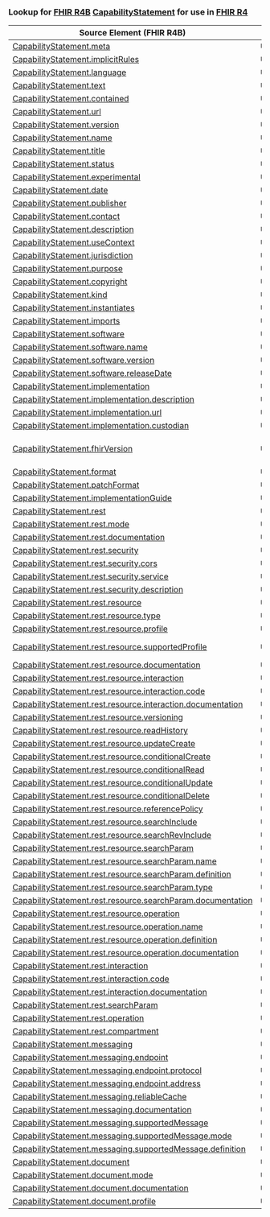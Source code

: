 ### Lookup for [FHIR R4B](https://hl7.org/fhir/R4B/) [CapabilityStatement](https://hl7.org/fhir/R4B/CapabilityStatement.html) for use in [FHIR R4](https://hl7.org/fhir/R4/)

| Source Element (FHIR R4B) | Usage | Target |
| -------------- | ----- | ------ |
| [CapabilityStatement.meta](https://hl7.org/fhir/R4B/CapabilityStatement.html#resource) | `UseElementSameName` | [CapabilityStatement.meta](https://hl7.org/fhir/R4/CapabilityStatement.html#resource) |
| [CapabilityStatement.implicitRules](https://hl7.org/fhir/R4B/CapabilityStatement.html#resource) | `UseElementSameName` | [CapabilityStatement.implicitRules](https://hl7.org/fhir/R4/CapabilityStatement.html#resource) |
| [CapabilityStatement.language](https://hl7.org/fhir/R4B/CapabilityStatement.html#resource) | `UseElementSameName` | [CapabilityStatement.language](https://hl7.org/fhir/R4/CapabilityStatement.html#resource) |
| [CapabilityStatement.text](https://hl7.org/fhir/R4B/CapabilityStatement.html#resource) | `UseElementSameName` | [CapabilityStatement.text](https://hl7.org/fhir/R4/CapabilityStatement.html#resource) |
| [CapabilityStatement.contained](https://hl7.org/fhir/R4B/CapabilityStatement.html#resource) | `UseElementSameName` | [CapabilityStatement.contained](https://hl7.org/fhir/R4/CapabilityStatement.html#resource) |
| [CapabilityStatement.url](https://hl7.org/fhir/R4B/CapabilityStatement.html#resource) | `UseElementSameName` | [CapabilityStatement.url](https://hl7.org/fhir/R4/CapabilityStatement.html#resource) |
| [CapabilityStatement.version](https://hl7.org/fhir/R4B/CapabilityStatement.html#resource) | `UseElementSameName` | [CapabilityStatement.version](https://hl7.org/fhir/R4/CapabilityStatement.html#resource) |
| [CapabilityStatement.name](https://hl7.org/fhir/R4B/CapabilityStatement.html#resource) | `UseElementSameName` | [CapabilityStatement.name](https://hl7.org/fhir/R4/CapabilityStatement.html#resource) |
| [CapabilityStatement.title](https://hl7.org/fhir/R4B/CapabilityStatement.html#resource) | `UseElementSameName` | [CapabilityStatement.title](https://hl7.org/fhir/R4/CapabilityStatement.html#resource) |
| [CapabilityStatement.status](https://hl7.org/fhir/R4B/CapabilityStatement.html#resource) | `UseElementSameName` | [CapabilityStatement.status](https://hl7.org/fhir/R4/CapabilityStatement.html#resource) |
| [CapabilityStatement.experimental](https://hl7.org/fhir/R4B/CapabilityStatement.html#resource) | `UseElementSameName` | [CapabilityStatement.experimental](https://hl7.org/fhir/R4/CapabilityStatement.html#resource) |
| [CapabilityStatement.date](https://hl7.org/fhir/R4B/CapabilityStatement.html#resource) | `UseElementSameName` | [CapabilityStatement.date](https://hl7.org/fhir/R4/CapabilityStatement.html#resource) |
| [CapabilityStatement.publisher](https://hl7.org/fhir/R4B/CapabilityStatement.html#resource) | `UseElementSameName` | [CapabilityStatement.publisher](https://hl7.org/fhir/R4/CapabilityStatement.html#resource) |
| [CapabilityStatement.contact](https://hl7.org/fhir/R4B/CapabilityStatement.html#resource) | `UseElementSameName` | [CapabilityStatement.contact](https://hl7.org/fhir/R4/CapabilityStatement.html#resource) |
| [CapabilityStatement.description](https://hl7.org/fhir/R4B/CapabilityStatement.html#resource) | `UseElementSameName` | [CapabilityStatement.description](https://hl7.org/fhir/R4/CapabilityStatement.html#resource) |
| [CapabilityStatement.useContext](https://hl7.org/fhir/R4B/CapabilityStatement.html#resource) | `UseElementSameName` | [CapabilityStatement.useContext](https://hl7.org/fhir/R4/CapabilityStatement.html#resource) |
| [CapabilityStatement.jurisdiction](https://hl7.org/fhir/R4B/CapabilityStatement.html#resource) | `UseElementSameName` | [CapabilityStatement.jurisdiction](https://hl7.org/fhir/R4/CapabilityStatement.html#resource) |
| [CapabilityStatement.purpose](https://hl7.org/fhir/R4B/CapabilityStatement.html#resource) | `UseElementSameName` | [CapabilityStatement.purpose](https://hl7.org/fhir/R4/CapabilityStatement.html#resource) |
| [CapabilityStatement.copyright](https://hl7.org/fhir/R4B/CapabilityStatement.html#resource) | `UseElementSameName` | [CapabilityStatement.copyright](https://hl7.org/fhir/R4/CapabilityStatement.html#resource) |
| [CapabilityStatement.kind](https://hl7.org/fhir/R4B/CapabilityStatement.html#resource) | `UseElementSameName` | [CapabilityStatement.kind](https://hl7.org/fhir/R4/CapabilityStatement.html#resource) |
| [CapabilityStatement.instantiates](https://hl7.org/fhir/R4B/CapabilityStatement.html#resource) | `UseElementSameName` | [CapabilityStatement.instantiates](https://hl7.org/fhir/R4/CapabilityStatement.html#resource) |
| [CapabilityStatement.imports](https://hl7.org/fhir/R4B/CapabilityStatement.html#resource) | `UseElementSameName` | [CapabilityStatement.imports](https://hl7.org/fhir/R4/CapabilityStatement.html#resource) |
| [CapabilityStatement.software](https://hl7.org/fhir/R4B/CapabilityStatement.html#resource) | `UseElementSameName` | [CapabilityStatement.software](https://hl7.org/fhir/R4/CapabilityStatement.html#resource) |
| [CapabilityStatement.software.name](https://hl7.org/fhir/R4B/CapabilityStatement.html#resource) | `UseElementSameName` | [CapabilityStatement.software.name](https://hl7.org/fhir/R4/CapabilityStatement.html#resource) |
| [CapabilityStatement.software.version](https://hl7.org/fhir/R4B/CapabilityStatement.html#resource) | `UseElementSameName` | [CapabilityStatement.software.version](https://hl7.org/fhir/R4/CapabilityStatement.html#resource) |
| [CapabilityStatement.software.releaseDate](https://hl7.org/fhir/R4B/CapabilityStatement.html#resource) | `UseElementSameName` | [CapabilityStatement.software.releaseDate](https://hl7.org/fhir/R4/CapabilityStatement.html#resource) |
| [CapabilityStatement.implementation](https://hl7.org/fhir/R4B/CapabilityStatement.html#resource) | `UseElementSameName` | [CapabilityStatement.implementation](https://hl7.org/fhir/R4/CapabilityStatement.html#resource) |
| [CapabilityStatement.implementation.description](https://hl7.org/fhir/R4B/CapabilityStatement.html#resource) | `UseElementSameName` | [CapabilityStatement.implementation.description](https://hl7.org/fhir/R4/CapabilityStatement.html#resource) |
| [CapabilityStatement.implementation.url](https://hl7.org/fhir/R4B/CapabilityStatement.html#resource) | `UseElementSameName` | [CapabilityStatement.implementation.url](https://hl7.org/fhir/R4/CapabilityStatement.html#resource) |
| [CapabilityStatement.implementation.custodian](https://hl7.org/fhir/R4B/CapabilityStatement.html#resource) | `UseElementSameName` | [CapabilityStatement.implementation.custodian](https://hl7.org/fhir/R4/CapabilityStatement.html#resource) |
| [CapabilityStatement.fhirVersion](https://hl7.org/fhir/R4B/CapabilityStatement.html#resource) | `UseExtension` | [http://hl7.org/fhir/4.3/StructureDefinition/extension-CapabilityStatement.fhirVersion](StructureDefinition-ext-R4B-CapabilityStatement.fhirVersion.html) |
| [CapabilityStatement.format](https://hl7.org/fhir/R4B/CapabilityStatement.html#resource) | `UseElementSameName` | [CapabilityStatement.format](https://hl7.org/fhir/R4/CapabilityStatement.html#resource) |
| [CapabilityStatement.patchFormat](https://hl7.org/fhir/R4B/CapabilityStatement.html#resource) | `UseElementSameName` | [CapabilityStatement.patchFormat](https://hl7.org/fhir/R4/CapabilityStatement.html#resource) |
| [CapabilityStatement.implementationGuide](https://hl7.org/fhir/R4B/CapabilityStatement.html#resource) | `UseElementSameName` | [CapabilityStatement.implementationGuide](https://hl7.org/fhir/R4/CapabilityStatement.html#resource) |
| [CapabilityStatement.rest](https://hl7.org/fhir/R4B/CapabilityStatement.html#resource) | `UseElementSameName` | [CapabilityStatement.rest](https://hl7.org/fhir/R4/CapabilityStatement.html#resource) |
| [CapabilityStatement.rest.mode](https://hl7.org/fhir/R4B/CapabilityStatement.html#resource) | `UseElementSameName` | [CapabilityStatement.rest.mode](https://hl7.org/fhir/R4/CapabilityStatement.html#resource) |
| [CapabilityStatement.rest.documentation](https://hl7.org/fhir/R4B/CapabilityStatement.html#resource) | `UseElementSameName` | [CapabilityStatement.rest.documentation](https://hl7.org/fhir/R4/CapabilityStatement.html#resource) |
| [CapabilityStatement.rest.security](https://hl7.org/fhir/R4B/CapabilityStatement.html#resource) | `UseElementSameName` | [CapabilityStatement.rest.security](https://hl7.org/fhir/R4/CapabilityStatement.html#resource) |
| [CapabilityStatement.rest.security.cors](https://hl7.org/fhir/R4B/CapabilityStatement.html#resource) | `UseElementSameName` | [CapabilityStatement.rest.security.cors](https://hl7.org/fhir/R4/CapabilityStatement.html#resource) |
| [CapabilityStatement.rest.security.service](https://hl7.org/fhir/R4B/CapabilityStatement.html#resource) | `UseElementSameName` | [CapabilityStatement.rest.security.service](https://hl7.org/fhir/R4/CapabilityStatement.html#resource) |
| [CapabilityStatement.rest.security.description](https://hl7.org/fhir/R4B/CapabilityStatement.html#resource) | `UseElementSameName` | [CapabilityStatement.rest.security.description](https://hl7.org/fhir/R4/CapabilityStatement.html#resource) |
| [CapabilityStatement.rest.resource](https://hl7.org/fhir/R4B/CapabilityStatement.html#resource) | `UseElementSameName` | [CapabilityStatement.rest.resource](https://hl7.org/fhir/R4/CapabilityStatement.html#resource) |
| [CapabilityStatement.rest.resource.type](https://hl7.org/fhir/R4B/CapabilityStatement.html#resource) | `UseElementSameName` | [CapabilityStatement.rest.resource.type](https://hl7.org/fhir/R4/CapabilityStatement.html#resource) |
| [CapabilityStatement.rest.resource.profile](https://hl7.org/fhir/R4B/CapabilityStatement.html#resource) | `UseElementSameName` | [CapabilityStatement.rest.resource.profile](https://hl7.org/fhir/R4/CapabilityStatement.html#resource) |
| [CapabilityStatement.rest.resource.supportedProfile](https://hl7.org/fhir/R4B/CapabilityStatement.html#resource) | `UseOneOf` | [CapabilityStatement.rest.resource.supportedProfile](https://hl7.org/fhir/R4/CapabilityStatement.html#resource)<br />[CapabilityStatement.rest.resource.supportedProfile](https://hl7.org/fhir/R4/CapabilityStatement.html#resource) |
| [CapabilityStatement.rest.resource.documentation](https://hl7.org/fhir/R4B/CapabilityStatement.html#resource) | `UseElementSameName` | [CapabilityStatement.rest.resource.documentation](https://hl7.org/fhir/R4/CapabilityStatement.html#resource) |
| [CapabilityStatement.rest.resource.interaction](https://hl7.org/fhir/R4B/CapabilityStatement.html#resource) | `UseElementSameName` | [CapabilityStatement.rest.resource.interaction](https://hl7.org/fhir/R4/CapabilityStatement.html#resource) |
| [CapabilityStatement.rest.resource.interaction.code](https://hl7.org/fhir/R4B/CapabilityStatement.html#resource) | `UseElementSameName` | [CapabilityStatement.rest.resource.interaction.code](https://hl7.org/fhir/R4/CapabilityStatement.html#resource) |
| [CapabilityStatement.rest.resource.interaction.documentation](https://hl7.org/fhir/R4B/CapabilityStatement.html#resource) | `UseElementSameName` | [CapabilityStatement.rest.resource.interaction.documentation](https://hl7.org/fhir/R4/CapabilityStatement.html#resource) |
| [CapabilityStatement.rest.resource.versioning](https://hl7.org/fhir/R4B/CapabilityStatement.html#resource) | `UseElementSameName` | [CapabilityStatement.rest.resource.versioning](https://hl7.org/fhir/R4/CapabilityStatement.html#resource) |
| [CapabilityStatement.rest.resource.readHistory](https://hl7.org/fhir/R4B/CapabilityStatement.html#resource) | `UseElementSameName` | [CapabilityStatement.rest.resource.readHistory](https://hl7.org/fhir/R4/CapabilityStatement.html#resource) |
| [CapabilityStatement.rest.resource.updateCreate](https://hl7.org/fhir/R4B/CapabilityStatement.html#resource) | `UseElementSameName` | [CapabilityStatement.rest.resource.updateCreate](https://hl7.org/fhir/R4/CapabilityStatement.html#resource) |
| [CapabilityStatement.rest.resource.conditionalCreate](https://hl7.org/fhir/R4B/CapabilityStatement.html#resource) | `UseElementSameName` | [CapabilityStatement.rest.resource.conditionalCreate](https://hl7.org/fhir/R4/CapabilityStatement.html#resource) |
| [CapabilityStatement.rest.resource.conditionalRead](https://hl7.org/fhir/R4B/CapabilityStatement.html#resource) | `UseElementSameName` | [CapabilityStatement.rest.resource.conditionalRead](https://hl7.org/fhir/R4/CapabilityStatement.html#resource) |
| [CapabilityStatement.rest.resource.conditionalUpdate](https://hl7.org/fhir/R4B/CapabilityStatement.html#resource) | `UseElementSameName` | [CapabilityStatement.rest.resource.conditionalUpdate](https://hl7.org/fhir/R4/CapabilityStatement.html#resource) |
| [CapabilityStatement.rest.resource.conditionalDelete](https://hl7.org/fhir/R4B/CapabilityStatement.html#resource) | `UseElementSameName` | [CapabilityStatement.rest.resource.conditionalDelete](https://hl7.org/fhir/R4/CapabilityStatement.html#resource) |
| [CapabilityStatement.rest.resource.referencePolicy](https://hl7.org/fhir/R4B/CapabilityStatement.html#resource) | `UseElementSameName` | [CapabilityStatement.rest.resource.referencePolicy](https://hl7.org/fhir/R4/CapabilityStatement.html#resource) |
| [CapabilityStatement.rest.resource.searchInclude](https://hl7.org/fhir/R4B/CapabilityStatement.html#resource) | `UseElementSameName` | [CapabilityStatement.rest.resource.searchInclude](https://hl7.org/fhir/R4/CapabilityStatement.html#resource) |
| [CapabilityStatement.rest.resource.searchRevInclude](https://hl7.org/fhir/R4B/CapabilityStatement.html#resource) | `UseElementSameName` | [CapabilityStatement.rest.resource.searchRevInclude](https://hl7.org/fhir/R4/CapabilityStatement.html#resource) |
| [CapabilityStatement.rest.resource.searchParam](https://hl7.org/fhir/R4B/CapabilityStatement.html#resource) | `UseElementSameName` | [CapabilityStatement.rest.resource.searchParam](https://hl7.org/fhir/R4/CapabilityStatement.html#resource) |
| [CapabilityStatement.rest.resource.searchParam.name](https://hl7.org/fhir/R4B/CapabilityStatement.html#resource) | `UseElementSameName` | [CapabilityStatement.rest.resource.searchParam.name](https://hl7.org/fhir/R4/CapabilityStatement.html#resource) |
| [CapabilityStatement.rest.resource.searchParam.definition](https://hl7.org/fhir/R4B/CapabilityStatement.html#resource) | `UseElementSameName` | [CapabilityStatement.rest.resource.searchParam.definition](https://hl7.org/fhir/R4/CapabilityStatement.html#resource) |
| [CapabilityStatement.rest.resource.searchParam.type](https://hl7.org/fhir/R4B/CapabilityStatement.html#resource) | `UseElementSameName` | [CapabilityStatement.rest.resource.searchParam.type](https://hl7.org/fhir/R4/CapabilityStatement.html#resource) |
| [CapabilityStatement.rest.resource.searchParam.documentation](https://hl7.org/fhir/R4B/CapabilityStatement.html#resource) | `UseElementSameName` | [CapabilityStatement.rest.resource.searchParam.documentation](https://hl7.org/fhir/R4/CapabilityStatement.html#resource) |
| [CapabilityStatement.rest.resource.operation](https://hl7.org/fhir/R4B/CapabilityStatement.html#resource) | `UseElementSameName` | [CapabilityStatement.rest.resource.operation](https://hl7.org/fhir/R4/CapabilityStatement.html#resource) |
| [CapabilityStatement.rest.resource.operation.name](https://hl7.org/fhir/R4B/CapabilityStatement.html#resource) | `UseElementSameName` | [CapabilityStatement.rest.resource.operation.name](https://hl7.org/fhir/R4/CapabilityStatement.html#resource) |
| [CapabilityStatement.rest.resource.operation.definition](https://hl7.org/fhir/R4B/CapabilityStatement.html#resource) | `UseElementSameName` | [CapabilityStatement.rest.resource.operation.definition](https://hl7.org/fhir/R4/CapabilityStatement.html#resource) |
| [CapabilityStatement.rest.resource.operation.documentation](https://hl7.org/fhir/R4B/CapabilityStatement.html#resource) | `UseElementSameName` | [CapabilityStatement.rest.resource.operation.documentation](https://hl7.org/fhir/R4/CapabilityStatement.html#resource) |
| [CapabilityStatement.rest.interaction](https://hl7.org/fhir/R4B/CapabilityStatement.html#resource) | `UseElementSameName` | [CapabilityStatement.rest.interaction](https://hl7.org/fhir/R4/CapabilityStatement.html#resource) |
| [CapabilityStatement.rest.interaction.code](https://hl7.org/fhir/R4B/CapabilityStatement.html#resource) | `UseElementSameName` | [CapabilityStatement.rest.interaction.code](https://hl7.org/fhir/R4/CapabilityStatement.html#resource) |
| [CapabilityStatement.rest.interaction.documentation](https://hl7.org/fhir/R4B/CapabilityStatement.html#resource) | `UseElementSameName` | [CapabilityStatement.rest.interaction.documentation](https://hl7.org/fhir/R4/CapabilityStatement.html#resource) |
| [CapabilityStatement.rest.searchParam](https://hl7.org/fhir/R4B/CapabilityStatement.html#resource) | `UseElementSameName` | [CapabilityStatement.rest.searchParam](https://hl7.org/fhir/R4/CapabilityStatement.html#resource) |
| [CapabilityStatement.rest.operation](https://hl7.org/fhir/R4B/CapabilityStatement.html#resource) | `UseElementSameName` | [CapabilityStatement.rest.operation](https://hl7.org/fhir/R4/CapabilityStatement.html#resource) |
| [CapabilityStatement.rest.compartment](https://hl7.org/fhir/R4B/CapabilityStatement.html#resource) | `UseElementSameName` | [CapabilityStatement.rest.compartment](https://hl7.org/fhir/R4/CapabilityStatement.html#resource) |
| [CapabilityStatement.messaging](https://hl7.org/fhir/R4B/CapabilityStatement.html#resource) | `UseElementSameName` | [CapabilityStatement.messaging](https://hl7.org/fhir/R4/CapabilityStatement.html#resource) |
| [CapabilityStatement.messaging.endpoint](https://hl7.org/fhir/R4B/CapabilityStatement.html#resource) | `UseElementSameName` | [CapabilityStatement.messaging.endpoint](https://hl7.org/fhir/R4/CapabilityStatement.html#resource) |
| [CapabilityStatement.messaging.endpoint.protocol](https://hl7.org/fhir/R4B/CapabilityStatement.html#resource) | `UseElementSameName` | [CapabilityStatement.messaging.endpoint.protocol](https://hl7.org/fhir/R4/CapabilityStatement.html#resource) |
| [CapabilityStatement.messaging.endpoint.address](https://hl7.org/fhir/R4B/CapabilityStatement.html#resource) | `UseElementSameName` | [CapabilityStatement.messaging.endpoint.address](https://hl7.org/fhir/R4/CapabilityStatement.html#resource) |
| [CapabilityStatement.messaging.reliableCache](https://hl7.org/fhir/R4B/CapabilityStatement.html#resource) | `UseElementSameName` | [CapabilityStatement.messaging.reliableCache](https://hl7.org/fhir/R4/CapabilityStatement.html#resource) |
| [CapabilityStatement.messaging.documentation](https://hl7.org/fhir/R4B/CapabilityStatement.html#resource) | `UseElementSameName` | [CapabilityStatement.messaging.documentation](https://hl7.org/fhir/R4/CapabilityStatement.html#resource) |
| [CapabilityStatement.messaging.supportedMessage](https://hl7.org/fhir/R4B/CapabilityStatement.html#resource) | `UseElementSameName` | [CapabilityStatement.messaging.supportedMessage](https://hl7.org/fhir/R4/CapabilityStatement.html#resource) |
| [CapabilityStatement.messaging.supportedMessage.mode](https://hl7.org/fhir/R4B/CapabilityStatement.html#resource) | `UseElementSameName` | [CapabilityStatement.messaging.supportedMessage.mode](https://hl7.org/fhir/R4/CapabilityStatement.html#resource) |
| [CapabilityStatement.messaging.supportedMessage.definition](https://hl7.org/fhir/R4B/CapabilityStatement.html#resource) | `UseElementSameName` | [CapabilityStatement.messaging.supportedMessage.definition](https://hl7.org/fhir/R4/CapabilityStatement.html#resource) |
| [CapabilityStatement.document](https://hl7.org/fhir/R4B/CapabilityStatement.html#resource) | `UseElementSameName` | [CapabilityStatement.document](https://hl7.org/fhir/R4/CapabilityStatement.html#resource) |
| [CapabilityStatement.document.mode](https://hl7.org/fhir/R4B/CapabilityStatement.html#resource) | `UseElementSameName` | [CapabilityStatement.document.mode](https://hl7.org/fhir/R4/CapabilityStatement.html#resource) |
| [CapabilityStatement.document.documentation](https://hl7.org/fhir/R4B/CapabilityStatement.html#resource) | `UseElementSameName` | [CapabilityStatement.document.documentation](https://hl7.org/fhir/R4/CapabilityStatement.html#resource) |
| [CapabilityStatement.document.profile](https://hl7.org/fhir/R4B/CapabilityStatement.html#resource) | `UseElementSameName` | [CapabilityStatement.document.profile](https://hl7.org/fhir/R4/CapabilityStatement.html#resource) |
